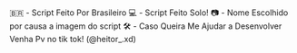 🇧🇷 - Script Feito Por Brasileiro
💻 - Script Feito Solo!
📷 - Nome Escolhido por causa a imagem do script
🛠 - Caso Queira Me Ajudar a Desenvolver Venha Pv no tik tok! (@heitor_.xd)

